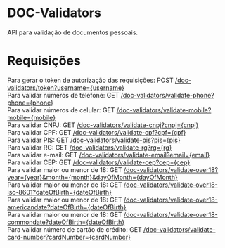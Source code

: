 # DOC-Validators
API para validação de documentos pessoais.

# Requisições
Para gerar o token de autorização das requisições: POST <a href="#">/doc-validators/token?username={username}</a>
<br>
Para validar números de telefone: GET <a href="#">/doc-validators/validate-phone?phone={phone}</a>
<br>
Para validar números de celular: GET <a href="#">/doc-validators/validate-mobile?mobile={mobile}</a>
<br>
Para validar CNPJ: GET <a href="#">/doc-validators/validate-cnpj?cnpj={cnpj}</a>
<br>
Para validar CPF: GET <a href="#">/doc-validators/validate-cpf?cpf={cpf}</a>
<br>
Para validar PIS: GET <a href="#">/doc-validators/validate-pis?pis={pis}</a>
<br>
Para validar RG: GET <a href="#">/doc-validators/validate-rg?rg={rg}</a>
<br>
Para validar e-mail: GET <a href="#">/doc-validators/validate-email?email={email}</a>
<br>
Para validar CEP: GET <a href="#">/doc-validators/validate-cep?cep={cep}</a>
<br>
Para validar maior ou menor de 18: GET <a href="#">/doc-validators/validate-over18?year={year}&month={month}&dayOfMonth={dayOfMonth}</a>
<br>
Para validar maior ou menor de 18: GET <a href="#">/doc-validators/validate-over18-iso-8601?dateOfBirth={dateOfBirth}</a>
<br>
Para validar maior ou menor de 18: GET <a href="#">/doc-validators/validate-over18-americandate?dateOfBirth={dateOfBirth}</a>
<br>
Para validar maior ou menor de 18: GET <a href="#">/doc-validators/validate-over18-commondate?dateOfBirth={dateOfBirth}</a>
<br>
Para validar número de cartão de crédito: GET <a href="#">/doc-validators/validate-card-number?cardNumber={cardNumber}</a>
